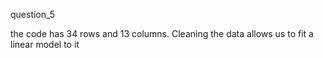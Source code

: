 question_5 

the code has 34 rows and 13 columns.
Cleaning the data allows us to fit a linear model to it
